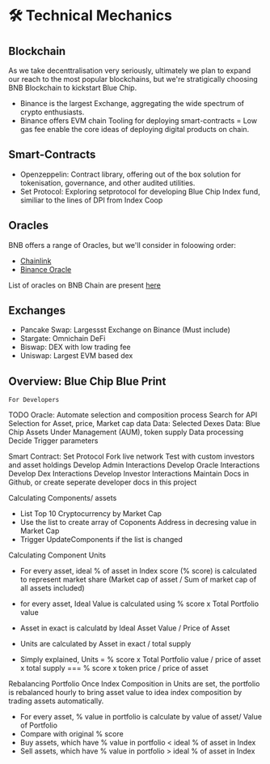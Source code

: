 # 🛠 Technical Mechanics

## Blockchain

As we take decenttralisation very seriously, ultimately we plan to expand our reach to the most popular blockchains, but we're stratigically choosing BNB Blockchain to kickstart Blue Chip.

- Binance is the largest Exchange, aggregating the wide spectrum of crypto enthusiasts.
- Binance offers EVM chain Tooling for deploying smart-contracts
  = Low gas fee enable the core ideas of deploying digital products on chain.

## Smart-Contracts

- Openzeppelin: Contract library, offering out of the box solution for tokenisation, governance, and other audited utilities.
- Set Protocol: Exploring setprotocol for developing Blue Chip Index fund, similiar to the lines of DPI from Index Coop

<!-- Mention Other smart-contract library to be used -->

## Oracles

BNB offers a range of Oracles, but we'll consider in foloowing order:

- [Chainlink](https://docs.chain.link/)
- [Binance Oracle](https://oracle.binance.com/docs/)

List of oracles on BNB Chain are present [here](https://docs.bnbchain.org/docs/oracles)

## Exchanges

- Pancake Swap: Largessst Exchange on Binance (Must include)
- Stargate: Omnichain DeFi
- Biswap: DEX with low trading fee
- Uniswap: Largest EVM based dex

## Overview: Blue Chip Blue Print

`For Developers`

TODO
Oracle: Automate selection and composition process
Search for API Selection for Asset, price, Market cap data
Data: Selected Dexes
Data: Blue Chip Assets Under Management (AUM), token supply
Data processing
Decide Trigger parameters

Smart Contract: Set Protocol
Fork live network
Test with custom investors and asset holdings
Develop Admin Interactions
Develop Oracle Interactions
Develop Dex Interactions
Develop Investor Interactions
Maintain Docs in Github, or create seperate developer docs in this project

Calculating Components/ assets

- List Top 10 Cryptocurrency by Market Cap
- Use the list to create array of Coponents Address in decresing value in Market Cap
- Trigger UpdateComponents if the list is changed

Calculating Component Units

- For every asset, ideal % of asset in Index score (% score) is calculated to represent market share (Market cap of asset / Sum of market cap of all assets included)
- for every asset, Ideal Value is calculated using % score x Total Portfolio value
- Asset in exact is calculatd by Ideal Asset Value / Price of Asset
- Units are calculated by Asset in exact / total supply

- Simply explained, Units = % score x Total Portfolio value / price of asset x total supply === % score x token price / price of asset

Rebalancing Portfolio
Once Index Composition in Units are set, the portfolio is rebalanced hourly to bring asset value to idea index composition by trading assets automatically.

- For every asset, % value in portfolio is calculate by value of asset/ Value of Portfolio
- Compare with original % score
- Buy assets, which have % value in portfolio < ideal % of asset in Index
- Sell assets, which have % value in portfolio > ideal % of asset in Index
